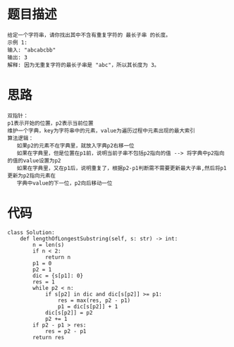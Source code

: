 # 题目描述
    给定一个字符串，请你找出其中不含有重复字符的 最长子串 的长度。
    示例 1:
    输入: "abcabcbb"
    输出: 3 
    解释: 因为无重复字符的最长子串是 "abc"，所以其长度为 3。

# 思路
    双指针：
    p1表示开始的位置，p2表示当前位置
    维护一个字典，key为字符串中的元素，value为遍历过程中元素出现的最大索引
    算法逻辑：
       如果p2的元素不在字典里，就放入字典p2右移一位
       如果在字典里，但是位置在p1前，说明当前子串不包括p2指向的值 --> 将字典中p2指向的值的value设置为p2
       如果在字典里，又在p1后，说明重复了，根据p2-p1判断需不需要更新最大子串,然后将p1更新为p2指向元素在
       字典中value的下一位，p2向后移动一位
# 代码
```
class Solution:
    def lengthOfLongestSubstring(self, s: str) -> int:
        n = len(s)
        if n < 2:
            return n
        p1 = 0
        p2 = 1
        dic = {s[p1]: 0}
        res = 1
        while p2 < n:
            if s[p2] in dic and dic[s[p2]] >= p1:
                res = max(res, p2 - p1)
                p1 = dic[s[p2]] + 1
            dic[s[p2]] = p2
            p2 += 1
        if p2 - p1 > res:
            res = p2 - p1 
        return res
```

